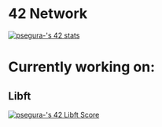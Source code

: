 # 42 Network
[![psegura-'s 42 stats](https://badge42.vercel.app/api/v2/cl4vhf07q009309meq23tthiv/stats?cursusId=21&coalitionId=65)](https://profile.intra.42.fr/users/psegura-)

<h1>Currently working on:</h1>
<h2>Libft</h2> <a href="https://profile.intra.42.fr/users/psegura-"><img src="https://badge42.vercel.app/api/v2/cl4vhf07q009309meq23tthiv/project/2620022" alt="psegura-'s 42 Libft Score" /></a>
